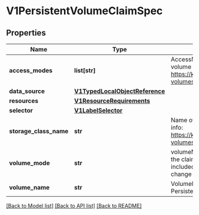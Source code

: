 # V1PersistentVolumeClaimSpec

## Properties
Name | Type | Description | Notes
------------ | ------------- | ------------- | -------------
**access_modes** | **list[str]** | AccessModes contains the desired access modes the volume should have. More info: https://kubernetes.io/docs/concepts/storage/persistent-volumes#access-modes-1 | [optional] 
**data_source** | [**V1TypedLocalObjectReference**](V1TypedLocalObjectReference.md) |  | [optional] 
**resources** | [**V1ResourceRequirements**](V1ResourceRequirements.md) |  | [optional] 
**selector** | [**V1LabelSelector**](V1LabelSelector.md) |  | [optional] 
**storage_class_name** | **str** | Name of the StorageClass required by the claim. More info: https://kubernetes.io/docs/concepts/storage/persistent-volumes#class-1 | [optional] 
**volume_mode** | **str** | volumeMode defines what type of volume is required by the claim. Value of Filesystem is implied when not included in claim spec. This is an alpha feature and may change in the future. | [optional] 
**volume_name** | **str** | VolumeName is the binding reference to the PersistentVolume backing this claim. | [optional] 

[[Back to Model list]](../README.md#documentation-for-models) [[Back to API list]](../README.md#documentation-for-api-endpoints) [[Back to README]](../README.md)


